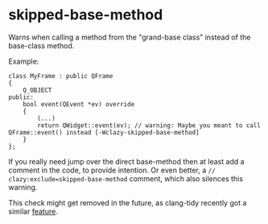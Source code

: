 # skipped-base-method

Warns when calling a method from the "grand-base class" instead of the base-class method.

Example:
```
class MyFrame : public QFrame
{
    Q_OBJECT
public:
    bool event(QEvent *ev) override
    {
        (...)
        return QWidget::event(ev); // warning: Maybe you meant to call QFrame::event() instead [-Wclazy-skipped-base-method]
    }
};
```

If you really need jump over the direct base-method then at least add a comment in the code, to provide intention. Or even better, a `// clazy:exclude=skipped-base-method` comment, which also silences this warning.

This check might get removed in the future, as clang-tidy recently got a similar [feature](https://clang.llvm.org/extra/clang-tidy/checks/bugprone-parent-virtual-call.html).
